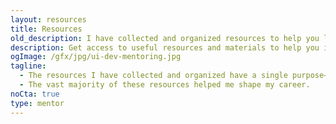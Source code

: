 ```yaml
---
layout: resources
title: Resources
old_description: I have collected and organized resources to help you learn and get the first UI developer job more efficiently.
description: Get access to useful resources and materials to help you in your journey as a UI developer through UI Development Mentoring program. Explore now!
ogImage: /gfx/jpg/ui-dev-mentoring.jpg
tagline:
  - The resources I have collected and organized have a single purpose—to help you learn and get the first UI developer job more efficiently.
  - The vast majority of these resources helped me shape my career.
noCta: true
type: mentor
---
```

